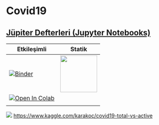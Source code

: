 # Covid19


## [Jüpiter Defterleri (Jupyter Notebooks)](https://jupyter.org/)

| Etkileşimli  | Statik   |
|---|---|
| [![Binder](https://mybinder.org/badge_logo.svg)](https://mybinder.org/v2/gh/mkarakoc/covid19/master)  | [<img width=100 src='https://nbviewer.jupyter.org/static/img/nav_logo.svg'>](https://nbviewer.jupyter.org/github/mkarakoc/covid19/tree/master/codes/)  |
|[![Open In Colab](https://colab.research.google.com/assets/colab-badge.svg)](https://colab.research.google.com/github/mkarakoc/covid19)
| |

![](https://www.kaggle.com/static/images/site-logo.png)
https://www.kaggle.com/karakoc/covid19-total-vs-active

